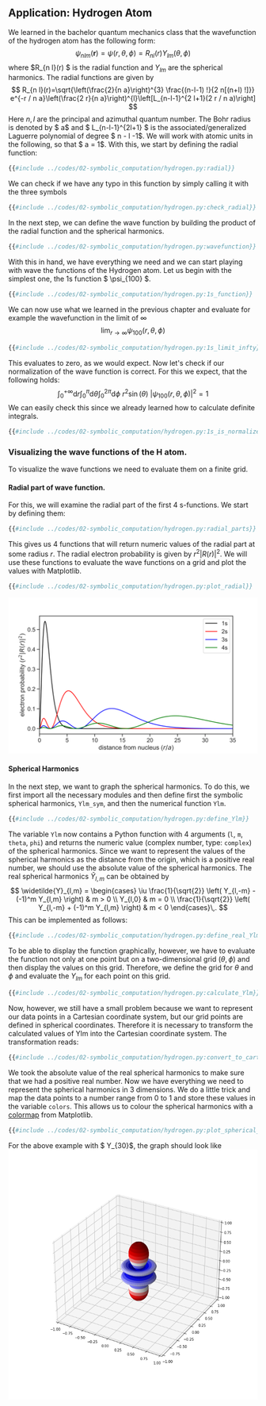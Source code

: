 ## Application: Hydrogen Atom

We learned in the bachelor quantum mechanics class that the
wavefunction of the hydrogen atom has the following form: 
$$
\psi_{nlm}(\mathbf{r})=\psi(r, \theta, \phi)=R_{n l}(r) Y_{l m}(\theta, \phi)
$$
where $R_{n l}(r) $ is the radial function and $Y_{l m}$ are the 
spherical harmonics. The radial functions are given by
$$
R_{n l}(r)=\sqrt{\left(\frac{2}{n a}\right)^{3} \frac{(n-l-1) !}{2 n[(n+l) !]}} e^{-r / n a}\left(\frac{2 r}{n a}\right)^{l}\left[L_{n-l-1}^{2 l+1}(2 r / n a)\right]
$$
Here $n, l$ are the principal and azimuthal quantum number. 
The Bohr radius is denoted by $ a$ and $ L_{n-l-1}^{2l+1} $ is
the associated/generalized Laguerre polynomial of degree $ n - l
-1$. We will work with atomic units in the following, so that $ a  =
1$.
With this, we start by defining the radial function:
```python
{{#include ../codes/02-symbolic_computation/hydrogen.py:radial}} 
```
We can check if we have any typo in this function by simply calling it 
with the three symbols
```python
{{#include ../codes/02-symbolic_computation/hydrogen.py:check_radial}} 
```
In the next step, we can define the wave function by building the
product of the radial function and the spherical harmonics.

```python
{{#include ../codes/02-symbolic_computation/hydrogen.py:wavefunction}} 
```
With this in hand, we have everything we need and we can start playing 
with wave the functions of the Hydrogen atom. Let us begin with the simplest
one, the 1s function $ \psi_{100} $. 
```python
{{#include ../codes/02-symbolic_computation/hydrogen.py:1s_function}} 
```
We can now use what we learned in the previous chapter and evaluate for
example the wavefunction in the limit of $\infty$
$$
\lim_{r\to \infty} \psi_{100}(r, \theta, \phi)
$$
```python
{{#include ../codes/02-symbolic_computation/hydrogen.py:1s_limit_infty}} 
```
This evaluates to zero, as we would expect. Now let's check if our
normalization of the wave function is correct. For this we expect, that 
the following holds:
$$
\int_{0}^{+\infty} \mathrm{d}r \int_{0}^{\pi} \mathrm{d}\theta \int_{0}^{2\pi} \mathrm{d}\phi \  r^2 \sin(\theta)\ \left| \psi_{100}(r,\theta,\phi) \right|^2 = 1
$$
We can easily check this since we already learned how to calculate 
definite integrals.
```python
{{#include ../codes/02-symbolic_computation/hydrogen.py:1s_is_normalized}} 
```

### Visualizing the wave functions of the H atom. 

To visualize the wave functions we need to evaluate them on a 
finite grid. 

#### Radial part of wave function. 

For this, we will examine the radial part of the first 4 
s-functions. We start by defining them:
```python
{{#include ../codes/02-symbolic_computation/hydrogen.py:radial_parts}}
```
This gives us 4 functions that will return numeric values of the
radial part at some radius $r$. 
The radial electron probability is given by $r^2 |R(r)|^2$. We will use
these functions to evaluate the wave functions on a grid and plot
the values with Matplotlib.
```python
{{#include ../codes/02-symbolic_computation/hydrogen.py:plot_radial}}
```
![radial distribution](../assets/figures/02-symbolic_computation/hydrogen_radial_plot.svg)

#### Spherical Harmonics

In the next step, we want to graph the spherical harmonics. To do
this, we first import all the necessary modules and then define first the
symbolic spherical harmonics, `Ylm_sym`, and then the numerical function `Ylm`.  
```python
{{#include ../codes/02-symbolic_computation/hydrogen.py:define_Ylm}}
``` 
The variable `Ylm` now contains a Python function with 4 arguments (`l`, `m`,
`theta`, `phi`) and returns the numeric value (complex number, type: `complex`)
of the spherical harmonics. Since we want to represent the values of the
spherical harmonics as the distance from the origin, which is a positive real
number, we should use the absolute value of the spherical harmonics. The real
spherical harmonics $\widetilde{Y}_{l,m}$ can be obtained by
$$
  \widetilde{Y}_{l,m} = \begin{cases}
    \iu \frac{1}{\sqrt{2}} \left( Y_{l,-m} - (-1)^m Y_{l,m} \right) & m > 0 \\
    Y_{l,0} & m = 0 \\
    \frac{1}{\sqrt{2}} \left( Y_{l,-m} + (-1)^m Y_{l,m} \right) & m < 0
  \end{cases}\,.
$$
This can be implemented as follows:
```python
{{#include ../codes/02-symbolic_computation/hydrogen.py:define_real_Ylm}}
```

To be able to display the function graphically,
however, we have to evaluate the function not only at one point but on a
two-dimensional grid ($\theta, \phi$) and then display the values on this
grid. Therefore, we define the grid for $\theta$ and $\phi$ and evaluate
the $Y_{lm}$ for each point on this grid. 
```python
{{#include ../codes/02-symbolic_computation/hydrogen.py:calculate_Ylm}}
```
Now, however, we still have a small problem because we want to represent
our data points in a Cartesian coordinate system, but our grid points are
defined in spherical coordinates. Therefore it is necessary to transform the
calculated values of Ylm into the Cartesian coordinate system. The
transformation reads:
```python
{{#include ../codes/02-symbolic_computation/hydrogen.py:convert_to_cartesian}}
```
We took the absolute value of the real spherical harmonics to make sure that 
we had a positive real number. 
Now we have everything we need to represent the spherical harmonics in 3
dimensions. We do a little trick and map the data points to a number range from
0 to 1 and store these values in the variable `colors`. This allows us to
colour the spherical harmonics with a [colormap](https://matplotlib.org/3.5.0/tutorials/colors/colormaps.html)
from Matplotlib. 
```python 
{{#include ../codes/02-symbolic_computation/hydrogen.py:plot_spherical_harmonics}} 
```
For the above example with $ Y_{30}$, the graph should look like 
![Y30](../assets/figures/02-symbolic_computation/hydrogen_Y30.png)
